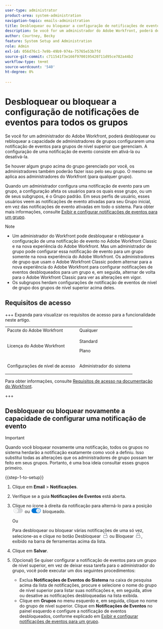 ```yaml
---
user-type: administrator
product-area: system-administration
navigation-topic: emails-administration
title: Desbloquear ou bloquear a configuração de notificações de eventos para todos os grupos
description: Se você for um administrador do Adobe Workfront, poderá desbloquear ou rebloquear a capacidade de administradores de grupos configurarem uma notificação de eventos para grupos de nível superior que gerenciam. A configuração de uma notificação de evento consiste em ativá-la ou desativá-la.
author: Courtney, Becky
feature: System Setup and Administration
role: Admin
exl-id: 056d76c1-7e9b-49b9-974a-75765e53b7fd
source-git-commit: c711541f3e166f9700195420711d95ce782a44b2
workflow-type: tm+mt
source-wordcount: '540'
ht-degree: 0%

---
```


# Desbloquear ou bloquear a configuração de notificações de eventos para todos os grupos

Se você for um administrador do Adobe Workfront, poderá desbloquear ou rebloquear a capacidade de administradores de grupos configurarem uma notificação de eventos para grupos de nível superior que gerenciam. A configuração de uma notificação de evento consiste em ativá-la ou desativá-la.

Se houver algum grupo acima do grupo gerenciado por você, os administradores também poderão fazer isso pelo seu grupo. O mesmo se aplica aos administradores do Workfront (para qualquer grupo).

Quando um administrador configura uma notificação de evento para um grupo, a configuração afeta os usuários para os quais esse grupo, ou um de seus subgrupos, é o Grupo padrão. Em seus perfis de usuário, esses usuários veem as notificações de evento ativadas para seu Grupo inicial, em vez das notificações de evento ativadas em todo o sistema. Para obter mais informações, consulte [Exibir e configurar notificações de eventos para um grupo](../../../administration-and-setup/manage-groups/create-and-manage-groups/view-and-configure-event-notifications-group.md).

>[!NOTE]
>
>* Um administrador do Workfront pode desbloquear e rebloquear a configuração de uma notificação de evento no Adobe Workfront Classic e na nova experiência do Adobe Workfront. Mas um administrador de grupo pode configurar essa notificação de evento para um grupo somente na nova experiência do Adobe Workfront. Os administradores de grupo que usam o Adobe Workfront Classic podem alternar para a nova experiência do Adobe Workfront para configurar notificações de eventos desbloqueados para um grupo e, em seguida, alternar de volta para o Adobe Workfront Classic para ver as alterações em vigor.
>* Os subgrupos herdam configurações de notificação de eventos de nível de grupo dos grupos de nível superior acima deles.
>

## Requisitos de acesso

+++ Expanda para visualizar os requisitos de acesso para a funcionalidade neste artigo.

<table style="table-layout:auto"> 
 <col> 
 <col> 
 <tbody> 
  <tr> 
   <td role="rowheader">Pacote do Adobe Workfront</td> 
   <td>Qualquer</td> 
  </tr> 
  <tr> 
   <td role="rowheader">Licença do Adobe Workfront</td> 
   <td>
   <p>Standard</p>
   <p>Plano</p></td> 
  </tr> 
  <tr> 
   <td role="rowheader">Configurações de nível de acesso</td> 
   <td> <p>Administrador do sistema</p> </td> 
  </tr> 
 </tbody> 
</table>

Para obter informações, consulte [Requisitos de acesso na documentação do Workfront](/help/quicksilver/administration-and-setup/add-users/access-levels-and-object-permissions/access-level-requirements-in-documentation.md).

+++

## Desbloquear ou bloquear novamente a capacidade de configurar uma notificação de evento

>[!IMPORTANT]
>
>Quando você bloquear novamente uma notificação, todos os grupos no sistema herdarão a notificação exatamente como você a definiu. Isso substitui todas as alterações que os administradores de grupo possam ter feito em seus grupos. Portanto, é uma boa ideia consultar esses grupos primeiro.

{{step-1-to-setup}}

1. Clique em **Email** > **Notificações**.

1. Verifique se a guia **Notificações de Eventos** está aberta.
1. Clique no ícone à direita da notificação para alterná-lo para a posição ![Bloquear ícone](assets/lock-toggle-button.png) ou ![Desbloquear ícone](assets/unlock-toggle-button.png) bloqueado.

   Ou

   Para desbloquear ou bloquear várias notificações de uma só vez, selecione-as e clique no botão Desbloquear ![Ícone Desbloquear](assets/unlock-icon-toolbar.png) ou Bloquear ![Ícone Bloquear](assets/lock-icon-locked-qs.png), exibido na barra de ferramentas acima da lista.

1. Clique em **Salvar**.
1. (Opcional) Se quiser configurar a notificação de eventos para um grupo de nível superior, em vez de deixar essa tarefa para o administrador do grupo, você pode executar um dos seguintes procedimentos:

   * Exclua **Notificações de Eventos do Sistema** na caixa de pesquisa acima da lista de notificações, procure e selecione o nome do grupo de nível superior para listar suas notificações e, em seguida, ative ou desative as notificações desbloqueadas na lista exibida.
   * Clique em **Grupos** no menu esquerdo e, em seguida, clique no nome do grupo de nível superior. Clique em **Notificações de Eventos** no painel esquerdo e configure a notificação de eventos desbloqueados, conforme explicado em [Exibir e configurar notificações de eventos para um grupo](../../../administration-and-setup/manage-groups/create-and-manage-groups/view-and-configure-event-notifications-group.md).
